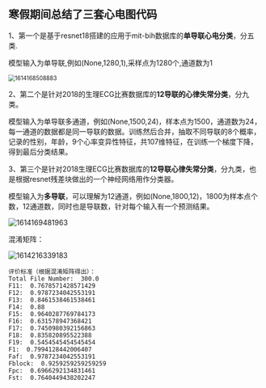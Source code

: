 ## 寒假期间总结了三套心电图代码

1、第一个是基于resnet18搭建的应用于mit-bih数据库的**单导联心电分类**，分五类.

模型输入为单导联,例如(None,1280,1),采样点为1280个,通道数为1

<img src="C:\Users\13018\AppData\Roaming\Typora\typora-user-images\1614168508883.png" alt="1614168508883" style="zoom:80%;" />

2、第二个是针对2018的生理ECG比赛数据库的**12导联的心律失常分类**，分九类。

模型输入为单导联多通道，例如(None,1500,24)，样本点为1500，通道数为24，每一通道的数据都是同一导联的数据。训练然后合并，抽取不同导联的8个概率，记录的性别，年龄，9个心率变异性特征，共107维特征，在训练一个梯度下降，得到最后分类结果。

3、第三个是针对2018生理ECG比赛数据库的**12导联心律失常分类**，分九类，也是根据resnet残差块做出的一个神经网络用作分类器。

模型输入为**多导联**，可以理解为12通道，例如(None,1800,12)，1800为样本点个数，12通道数，同时也是导联数，针对每个输入有一个预测结果。

![1614169481963](C:\Users\13018\AppData\Roaming\Typora\typora-user-images\1614169481963.png)

混淆矩阵：

![1614216339183](C:\Users\13018\AppData\Roaming\Typora\typora-user-images\1614216339183.png)

```
评价标准（根据混淆矩阵得出）：
Total File Number:  300.0
F11:  0.7678571428571429
F12:  0.9787234042553191
F13:  0.8461538461538461
F14:  0.88
F15:  0.9640287769784173
F16:  0.631578947368421
F17:  0.7450980392156863
F18:  0.835820895522388
F19:  0.5454545454545454
F1:  0.7994128442006407
Faf:  0.9787234042553191
Fblock:  0.9259259259259259
Fpc:  0.6966292134831461
Fst:  0.7640449438202247
```